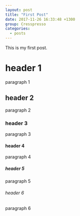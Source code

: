 ```yaml
---
layout: post
title: "First Post"
date: 2017-11-26 16:33:48 +1300
group: Cresspresso
categories:
  - posts
---
```

This is my first post.

# header 1

paragraph 1

## header 2

paragraph 2

### header 3

paragraph 3

#### header 4

paragraph 4

##### header 5

paragraph 5

###### header 6

paragraph 6